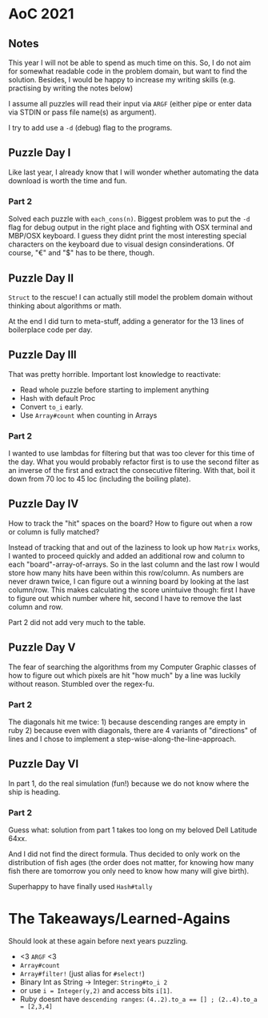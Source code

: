 # AoC 2021

## Notes

This year I will not be able to spend as much time on this. So, I do not aim
for somewhat readable code in the problem domain, but want to find the
solution. Besides, I would be happy to increase my writing skills (e.g.
practising by
writing the notes below)

I assume all puzzles will read their input via `ARGF` (either pipe or enter data via
STDIN  or pass file name(s) as argument).

I try to add use a `-d` (debug) flag to the programs.

## Puzzle Day I

Like last year, I already know that I will wonder whether automating the data
download is worth the time and fun.

### Part 2

Solved each puzzle with `each_cons(n)`.
Biggest problem was to put the `-d` flag for debug output in the right place
and fighting with OSX terminal and MBP/OSX keyboard. I guess they didnt print
the most interesting special characters on the keyboard due to visual design
consinderations. Of course, "€" and "$" has to be there, though.

## Puzzle Day II

`Struct` to the rescue! I can actually still model the problem domain without
thinking about algorithms or math.

At the end I did turn to meta-stuff, adding a generator for the 13 lines of
boilerplace code per day.

## Puzzle Day III

That was pretty horrible. Important lost knowledge to reactivate:
  * Read whole puzzle before starting to implement anything
  * Hash with default Proc
  * Convert `to_i` early.
  * Use `Array#count` when counting in Arrays

### Part 2

I wanted to use lambdas for filtering but that was too clever for this time of
the day. What you would probably refactor first is to use the second filter as an
inverse of the first and extract the consecutive filtering.
With that, boil it down from 70 loc to 45 loc (including the boiling plate).

## Puzzle Day IV

How to track the "hit" spaces on the board? How to figure out when a row or
column is fully matched?

Instead of tracking that and out of the laziness to look up how `Matrix` works,
I wanted to proceed quickly and added an additional row and column to each
"board"-array-of-arrays. So in the last column and the last row I would store
how many hits have been within this row/column. As numbers are never drawn
twice, I can figure out a winning board by looking at the last column/row.
This makes calculating the score unintuive though: first I have to figure out
which number where hit, second I have to remove the last column and row.

Part 2 did not add very much to the table.

## Puzzle Day V

The fear of searching the algorithms from my Computer Graphic classes of how to
figure out which pixels are hit "how much" by a line was luckily without
reason. Stumbled over the regex-fu.

### Part 2

The diagonals hit me twice: 1) because descending ranges are empty in ruby 2)
because even with diagonals, there are 4 variants of "directions" of lines and I
chose to implement a step-wise-along-the-line-approach.

## Puzzle Day VI

In part 1, do the real simulation (fun!)
because we do not know where the ship is heading.

### Part 2

Guess what: solution from part 1 takes too long on my beloved Dell Latitude
64xx.

And I did not find the direct formula. Thus decided to only work on the distribution
of fish ages (the order does not matter, for knowing how many fish there are
tomorrow you only need to know how many will give birth).

Superhappy to have finally used `Hash#tally`

# The Takeaways/Learned-Agains

Should look at these again before next years puzzling.

* <3 `ARGF` <3
* `Array#count`
* `Array#filter!` (just alias for `#select!`)
* Binary Int as String -> Integer: `String#to_i 2`
* or use `i = Integer(y,2)` and access bits `i[1]`.
* Ruby doesnt have `descending ranges`: `(4..2).to_a == [] ; (2..4).to_a =
  [2,3,4]`
